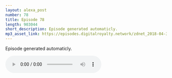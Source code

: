```yaml
---
layout: alexa_post
number: 78
title: Episode 78
length: 903044
short_description: Episode generated automaticly.
mp3_asset_link: https://episodes.digitalroyalty.network/zdnet_2018-04-30_01-00-04.mp3
---
```


Episode generated automaticly.

<audio controls>
    <source src="{{ page.mp3_asset_link }}" type="audio/mpeg">
</audio>